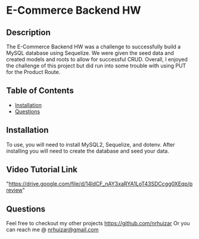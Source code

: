 # E-Commerce Backend HW

## Description

The E-Commerce Backend HW was a challenge to successfully build a MySQL database using Sequelize.  We were given the seed data and created models and roots to allow for successful CRUD.  Overall, I enjoyed the challenge of this project but did run into some trouble with using PUT for the Product Route.

## Table of Contents
* [Installation](#installation)
* [Questions](#questions)


## Installation

To use, you will need to install MySQL2, Sequelize, and dotenv.  After installing you will need to create the database and seed your data.

## Video Tutorial Link

"https://drive.google.com/file/d/14IdCF_nAY3xaRYA1LoT43SDCcgg0XEqp/preview"

## Questions  

Feel free to checkout my other projects https://github.com/nrhuizar
Or you can reach me @ nrhuizar@gmail.com
